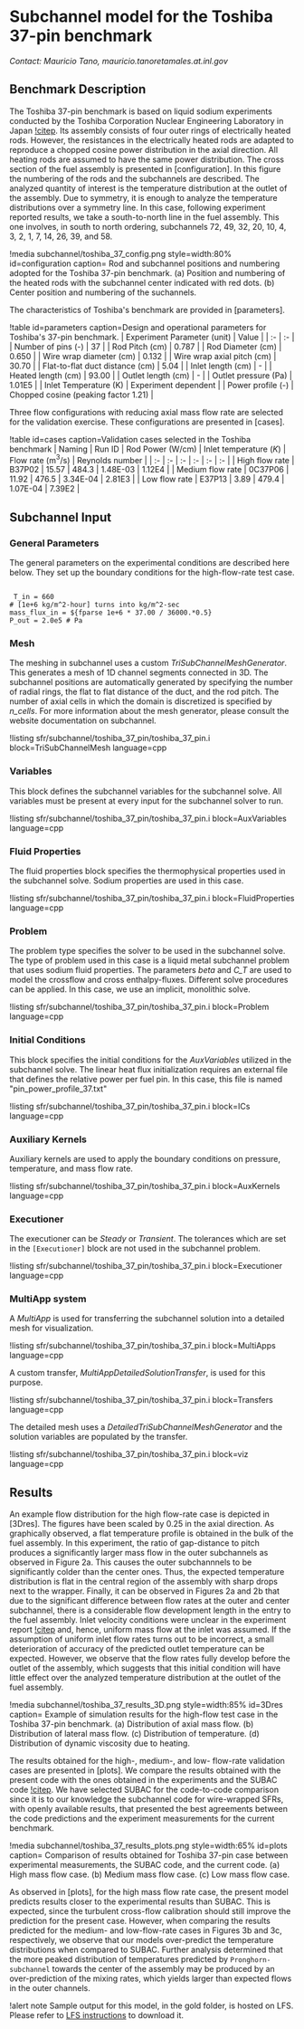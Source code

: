 # Subchannel model for the Toshiba 37-pin benchmark

*Contact: Mauricio Tano, mauricio.tanoretamales.at.inl.gov*

## Benchmark Description

The Toshiba 37-pin benchmark is based on liquid sodium experiments conducted by the Toshiba Corporation Nuclear Engineering Laboratory in Japan [!citep](namekawa1984buoyancy).
Its assembly consists of four outer rings of electrically heated rods.
However, the resistances in the electrically heated rods are adapted to reproduce a chopped cosine power distribution in the axial direction.
All heating rods are assumed to have the same power distribution.
The cross section of the fuel assembly is presented in [configuration].
In this figure the numbering of the rods and the subchannels are described.
The analyzed quantity of interest is the temperature distribution at the outlet of the assembly.
Due to symmetry, it is enough to analyze the temperature distributions over a symmetry line.
In this case, following experiment reported results, we take a south-to-north line in the fuel assembly.
This one involves, in south to north ordering, subchannels 72, 49, 32, 20, 10, 4, 3, 2, 1, 7, 14, 26, 39, and 58.

!media subchannel/toshiba_37_config.png
       style=width:80%
       id=configuration
       caption= Rod and subchannel positions and numbering adopted for the Toshiba 37-pin benchmark. (a) Position and numbering of the heated rods with the subchannel center indicated with red dots. (b) Center position and numbering of the suchannels.

The characteristics of Toshiba's benchmark are provided in [parameters].

!table id=parameters caption=Design and operational parameters for Toshiba's 37-pin benchmark.
| Experiment Parameter (unit) | Value  |
| :- | :- |
| Number of pins (-) | 37 |
| Rod Pitch (cm) | 0.787 |
| Rod Diameter (cm) | 0.650 |
| Wire wrap diameter (cm) | 0.132 |
| Wire wrap axial pitch (cm) | 30.70 |
| Flat-to-flat duct distance (cm) | 5.04 |
| Inlet length (cm) | - |
| Heated length (cm) | 93.00 |
| Outlet length (cm) | - |
| Outlet pressure (Pa) | 1.01E5 |
| Inlet Temperature (K) | Experiment dependent |
| Power profile (-) | Chopped cosine (peaking factor 1.21) |



Three flow configurations with reducing axial mass flow rate are selected for the validation exercise. These configurations are presented in [cases].

!table id=cases caption=Validation cases selected in the Toshiba benchmark
| Naming | Run ID | Rod Power (W/cm) | Inlet temperature ($K$) | Flow rate (m$^3$/s) | Reynolds number |
| :- | :- | :- | :- | :- | :- |
| High flow rate | B37P02 | 15.57 | 484.3 | 1.48E-03 | 1.12E4 |
| Medium flow rate | 0C37P06 | 11.92 | 476.5 | 3.34E-04 | 2.81E3 |
| Low flow rate | E37P13 | 3.89 | 479.4 | 1.07E-04 | 7.39E2 |

## Subchannel Input

### General Parameters

The general parameters on the experimental conditions are described here below.
They set up the boundary conditions for the high-flow-rate test case.

```language=bash

 T_in = 660
# [1e+6 kg/m^2-hour] turns into kg/m^2-sec
mass_flux_in = ${fparse 1e+6 * 37.00 / 36000.*0.5}
P_out = 2.0e5 # Pa

```

### Mesh

The meshing in subchannel uses a custom *TriSubChannelMeshGenerator*.
This generates a mesh of 1D channel segments connected in 3D.
The subchannel positions are automatically generated by specifying the number of radial rings, the flat to flat distance of the duct, and the rod pitch.
The number of axial cells in which the domain is discretized is specified by *n_cells*.
For more information about the mesh generator, please consult the website documentation on subchannel.

!listing sfr/subchannel/toshiba_37_pin/toshiba_37_pin.i block=TriSubChannelMesh language=cpp

### Variables

This block defines the subchannel variables for the subchannel solve.
All variables must be present at every input for the subchannel solver to run.

!listing sfr/subchannel/toshiba_37_pin/toshiba_37_pin.i block=AuxVariables language=cpp

### Fluid Properties

The fluid properties block specifies the thermophysical properties used in the subchannel solve.
Sodium properties are used in this case.

!listing sfr/subchannel/toshiba_37_pin/toshiba_37_pin.i block=FluidProperties language=cpp

### Problem

The problem type specifies the solver to be used in the subchannel solve.
The type of problem used in this case is a liquid metal subchannel problem that uses sodium fluid properties.
The parameters *beta* and *C_T* are used to model the crossflow and cross enthalpy-fluxes.
Different solve procedures can be applied.
In this case, we use an implicit, monolithic solve.

!listing sfr/subchannel/toshiba_37_pin/toshiba_37_pin.i block=Problem language=cpp

### Initial Conditions

This block specifies the initial conditions for the *AuxVariables* utilized in the subchannel solve.
The linear heat flux initialization requires an external file that defines the relative power per fuel pin.
In this case, this file is named "pin_power_profile_37.txt"

!listing sfr/subchannel/toshiba_37_pin/toshiba_37_pin.i block=ICs language=cpp

### Auxiliary Kernels

Auxiliary kernels are used to apply the boundary conditions on pressure, temperature, and mass flow rate.

!listing sfr/subchannel/toshiba_37_pin/toshiba_37_pin.i block=AuxKernels language=cpp

### Executioner

The executioner can be *Steady* or *Transient*.
The tolerances which are set in the `[Executioner]` block are not used in the subchannel problem.

!listing sfr/subchannel/toshiba_37_pin/toshiba_37_pin.i block=Executioner language=cpp

### MultiApp system

A *MultiApp* is used for transferring the subchannel solution into a detailed mesh for visualization.

!listing sfr/subchannel/toshiba_37_pin/toshiba_37_pin.i block=MultiApps language=cpp

A custom transfer, *MultiAppDetailedSolutionTransfer*, is used for this purpose.

!listing sfr/subchannel/toshiba_37_pin/toshiba_37_pin.i block=Transfers language=cpp

The detailed mesh uses a *DetailedTriSubChannelMeshGenerator* and the solution variables are populated by the transfer.

!listing sfr/subchannel/toshiba_37_pin/toshiba_37_pin.i block=viz language=cpp

## Results

An example flow distribution for the high flow-rate case is depicted in [3Dres].
The figures have been scaled by 0.25 in the axial direction.
As graphically observed, a flat temperature profile is obtained in the bulk of the fuel assembly.
In this experiment, the ratio of gap-distance to pitch produces a significantly larger mass flow in the outer subchannels as observed in Figure 2a.
This causes the outer subchannnels to be significantly colder than the center ones.
Thus, the expected temperature distribution is flat in the central region of the assembly with sharp drops next to the wrapper.
Finally, it can be observed in Figures 2a and 2b that due to the significant difference between flow rates at the outer and center subchannel, there is a considerable flow development length in the entry to the fuel assembly.
Inlet velocity conditions were unclear in the experiment report [!citep](namekawa1984buoyancy) and, hence, uniform mass flow at the inlet was assumed.
If the assumption of uniform inlet flow rates turns out to be incorrect, a small deterioration of accuracy of the predicted outlet temperature can be expected.
However, we observe that the flow rates fully develop before the outlet of the assembly, which suggests that this initial condition will have little effect over the analyzed temperature distribution at the outlet of the fuel assembly.

!media subchannel/toshiba_37_results_3D.png
       style=width:85%
       id=3Dres
       caption=  Example of simulation results for the high-flow test case in the Toshiba 37-pin benchmark. (a) Distribution of axial mass flow. (b) Distribution of lateral mass flow. (c) Distribution of temperature. (d) Distribution of dynamic viscosity due to heating.

The results obtained for the high-, medium-, and low- flow-rate validation cases are presented in [plots].
We compare the results obtained with the present code with the ones obtained in the experiments and the SUBAC code [!citep](sun2018development).
We have selected SUBAC for the code-to-code comparison since it is to our knowledge the subchannel code for wire-wrapped SFRs, with openly available results, that presented the best agreements between the code predictions and the experiment measurements for the current benchmark.


!media subchannel/toshiba_37_results_plots.png
       style=width:65%
       id=plots
       caption=  Comparison of results obtained for Toshiba 37-pin case between experimental measurements, the SUBAC code, and the current code. (a) High mass flow case. (b) Medium mass flow case. (c) Low mass flow case.

As observed in [plots], for the high mass flow rate case, the present model predicts results closer to the experimental results than SUBAC. This is expected, since the turbulent cross-flow calibration should still improve the prediction for the present case.
However, when comparing the results predicted for the medium- and low-flow-rate cases in Figures 3b and 3c, respectively, we observe that our models over-predict the temperature distributions when compared to SUBAC.
Further analysis determined that the more peaked distribution of temperatures predicted by `Pronghorn-subchannel` towards the center of the assembly may be
produced by an over-prediction of the mixing rates, which yields larger than expected flows in the outer channels.

!alert note
Sample output for this model, in the gold folder, is hosted on LFS.
Please refer to [LFS instructions](resources/how_to_use_vtb.md#lfs) to download it.
